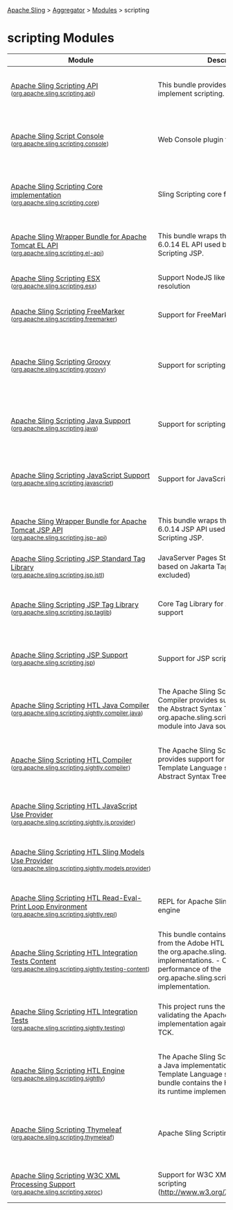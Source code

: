 [Apache Sling](http://sling.apache.org) > [Aggregator](https://github.com/apache/sling-aggregator/) > [Modules](https://github.com/apache/sling-aggregator/blob/master/docs/modules.md) > scripting
# scripting Modules

| Module | Description | Module&nbsp;Status |
|---	|---	|---    |
| [Apache Sling Scripting API](https://github.com/apache/sling-org-apache-sling-scripting-api) <br/> <small>([org.apache.sling.scripting.api](http://search.maven.org/#search%7Cga%7C1%7Cg%3A%22org.apache.sling%22%20a%3A%22org.apache.sling.scripting.api%22))</small> | This bundle provides the internal API to implement scripting. |&#32;[![Build Status](https://builds.apache.org/buildStatus/icon?job=sling-org-apache-sling-scripting-api-1.8)](https://builds.apache.org/view/S-Z/view/Sling/job/sling-org-apache-sling-scripting-api-1.8)&#32;[![JavaDocs](https://www.javadoc.io/badge/org.apache.sling/org.apache.sling.scripting.api.svg)](https://www.javadoc.io/doc/org.apache.sling/org.apache.sling.scripting.api)&#32;[![Maven Central](https://maven-badges.herokuapp.com/maven-central/org.apache.sling/org.apache.sling.scripting.api/badge.svg)](http://search.maven.org/#search%7Cga%7C1%7Cg%3A%22org.apache.sling%22%20a%3A%22org.apache.sling.scripting.api%22)&#32;[![scripting](https://sling.apache.org/badges/group-scripting.svg)](https://github.com/apache/sling-aggregator/blob/master/docs/groups/scripting.md)|
| [Apache Sling Script Console](https://github.com/apache/sling-org-apache-sling-scripting-console) <br/> <small>([org.apache.sling.scripting.console](http://search.maven.org/#search%7Cga%7C1%7Cg%3A%22org.apache.sling%22%20a%3A%22org.apache.sling.scripting.console%22))</small> | Web Console plugin for evaluating scripts |&#32;[![Build Status](https://builds.apache.org/buildStatus/icon?job=sling-org-apache-sling-scripting-console-1.8)](https://builds.apache.org/view/S-Z/view/Sling/job/sling-org-apache-sling-scripting-console-1.8)&#32;[![JavaDocs](https://www.javadoc.io/badge/org.apache.sling/org.apache.sling.scripting.console.svg)](https://www.javadoc.io/doc/org.apache.sling/org.apache.sling.scripting.console)&#32;[![Maven Central](https://maven-badges.herokuapp.com/maven-central/org.apache.sling/org.apache.sling.scripting.console/badge.svg)](http://search.maven.org/#search%7Cga%7C1%7Cg%3A%22org.apache.sling%22%20a%3A%22org.apache.sling.scripting.console%22)&#32;[![contrib](http://sling.apache.org/badges/status-contrib.svg)](https://github.com/apache/sling-aggregator/blob/master/docs/status/contrib.md)&#32;[![scripting](https://sling.apache.org/badges/group-scripting.svg)](https://github.com/apache/sling-aggregator/blob/master/docs/groups/scripting.md)|
| [Apache Sling Scripting Core implementation](https://github.com/apache/sling-org-apache-sling-scripting-core) <br/> <small>([org.apache.sling.scripting.core](http://search.maven.org/#search%7Cga%7C1%7Cg%3A%22org.apache.sling%22%20a%3A%22org.apache.sling.scripting.core%22))</small> | Sling Scripting core functionality |&#32;[![Build Status](https://builds.apache.org/buildStatus/icon?job=sling-org-apache-sling-scripting-core-1.8)](https://builds.apache.org/view/S-Z/view/Sling/job/sling-org-apache-sling-scripting-core-1.8)&#32;[![Test Status](https://img.shields.io/jenkins/t/https/builds.apache.org/view/S-Z/view/Sling/job/sling-org-apache-sling-scripting-core-1.8.svg)](https://builds.apache.org/view/S-Z/view/Sling/job/sling-org-apache-sling-scripting-core-1.8/test_results_analyzer/)&#32;[![JavaDocs](https://www.javadoc.io/badge/org.apache.sling/org.apache.sling.scripting.core.svg)](https://www.javadoc.io/doc/org.apache.sling/org.apache.sling.scripting.core)&#32;[![Maven Central](https://maven-badges.herokuapp.com/maven-central/org.apache.sling/org.apache.sling.scripting.core/badge.svg)](http://search.maven.org/#search%7Cga%7C1%7Cg%3A%22org.apache.sling%22%20a%3A%22org.apache.sling.scripting.core%22)&#32;[![scripting](https://sling.apache.org/badges/group-scripting.svg)](https://github.com/apache/sling-aggregator/blob/master/docs/groups/scripting.md)|
| [Apache Sling Wrapper Bundle for Apache Tomcat EL API](https://github.com/apache/sling-org-apache-sling-scripting-el-api) <br/> <small>([org.apache.sling.scripting.el-api](http://search.maven.org/#search%7Cga%7C1%7Cg%3A%22org.apache.sling%22%20a%3A%22org.apache.sling.scripting.el-api%22))</small> | This bundle wraps the Apache Tomcat 6.0.14 EL API used by Apache Sling Scripting JSP. |&#32;[![Build Status](https://builds.apache.org/buildStatus/icon?job=sling-org-apache-sling-scripting-el-api-1.8)](https://builds.apache.org/view/S-Z/view/Sling/job/sling-org-apache-sling-scripting-el-api-1.8)&#32;[![JavaDocs](https://www.javadoc.io/badge/org.apache.sling/org.apache.sling.scripting.el-api.svg)](https://www.javadoc.io/doc/org.apache.sling/org.apache.sling.scripting.el-api)&#32;[![Maven Central](https://maven-badges.herokuapp.com/maven-central/org.apache.sling/org.apache.sling.scripting.el-api/badge.svg)](http://search.maven.org/#search%7Cga%7C1%7Cg%3A%22org.apache.sling%22%20a%3A%22org.apache.sling.scripting.el-api%22)&#32;[![scripting](https://sling.apache.org/badges/group-scripting.svg)](https://github.com/apache/sling-aggregator/blob/master/docs/groups/scripting.md)|
| [Apache Sling Scripting ESX](https://github.com/apache/sling-org-apache-sling-scripting-esx) <br/> <small>([org.apache.sling.scripting.esx](http://search.maven.org/#search%7Cga%7C1%7Cg%3A%22org.apache.sling%22%20a%3A%22org.apache.sling.scripting.esx%22))</small> | Support NodeJS like scripting and module resolution |&#32;[![Build Status](https://builds.apache.org/buildStatus/icon?job=sling-org-apache-sling-scripting-esx-1.8)](https://builds.apache.org/view/S-Z/view/Sling/job/sling-org-apache-sling-scripting-esx-1.8)&#32;[![contrib](http://sling.apache.org/badges/status-contrib.svg)](https://github.com/apache/sling-aggregator/blob/master/docs/status/contrib.md)&#32;[![scripting](https://sling.apache.org/badges/group-scripting.svg)](https://github.com/apache/sling-aggregator/blob/master/docs/groups/scripting.md)|
| [Apache Sling Scripting FreeMarker](https://github.com/apache/sling-org-apache-sling-scripting-freemarker) <br/> <small>([org.apache.sling.scripting.freemarker](http://search.maven.org/#search%7Cga%7C1%7Cg%3A%22org.apache.sling%22%20a%3A%22org.apache.sling.scripting.freemarker%22))</small> | Support for FreeMarker scripting |&#32;[![Build Status](https://builds.apache.org/buildStatus/icon?job=sling-org-apache-sling-scripting-freemarker-1.8)](https://builds.apache.org/view/S-Z/view/Sling/job/sling-org-apache-sling-scripting-freemarker-1.8)&#32;[![Test Status](https://img.shields.io/jenkins/t/https/builds.apache.org/view/S-Z/view/Sling/job/sling-org-apache-sling-scripting-freemarker-1.8.svg)](https://builds.apache.org/view/S-Z/view/Sling/job/sling-org-apache-sling-scripting-freemarker-1.8/test_results_analyzer/)&#32;[![contrib](http://sling.apache.org/badges/status-contrib.svg)](https://github.com/apache/sling-aggregator/blob/master/docs/status/contrib.md)&#32;[![scripting](https://sling.apache.org/badges/group-scripting.svg)](https://github.com/apache/sling-aggregator/blob/master/docs/groups/scripting.md)|
| [Apache Sling Scripting Groovy](https://github.com/apache/sling-org-apache-sling-scripting-groovy) <br/> <small>([org.apache.sling.scripting.groovy](http://search.maven.org/#search%7Cga%7C1%7Cg%3A%22org.apache.sling%22%20a%3A%22org.apache.sling.scripting.groovy%22))</small> | Support for scripting with Groovy |&#32;[![Build Status](https://builds.apache.org/buildStatus/icon?job=sling-org-apache-sling-scripting-groovy-1.8)](https://builds.apache.org/view/S-Z/view/Sling/job/sling-org-apache-sling-scripting-groovy-1.8)&#32;[![Test Status](https://img.shields.io/jenkins/t/https/builds.apache.org/view/S-Z/view/Sling/job/sling-org-apache-sling-scripting-groovy-1.8.svg)](https://builds.apache.org/view/S-Z/view/Sling/job/sling-org-apache-sling-scripting-groovy-1.8/test_results_analyzer/)&#32;[![JavaDocs](https://www.javadoc.io/badge/org.apache.sling/org.apache.sling.scripting.groovy.svg)](https://www.javadoc.io/doc/org.apache.sling/org.apache.sling.scripting.groovy)&#32;[![Maven Central](https://maven-badges.herokuapp.com/maven-central/org.apache.sling/org.apache.sling.scripting.groovy/badge.svg)](http://search.maven.org/#search%7Cga%7C1%7Cg%3A%22org.apache.sling%22%20a%3A%22org.apache.sling.scripting.groovy%22)&#32;[![contrib](http://sling.apache.org/badges/status-contrib.svg)](https://github.com/apache/sling-aggregator/blob/master/docs/status/contrib.md)&#32;[![scripting](https://sling.apache.org/badges/group-scripting.svg)](https://github.com/apache/sling-aggregator/blob/master/docs/groups/scripting.md)|
| [Apache Sling Scripting Java Support](https://github.com/apache/sling-org-apache-sling-scripting-java) <br/> <small>([org.apache.sling.scripting.java](http://search.maven.org/#search%7Cga%7C1%7Cg%3A%22org.apache.sling%22%20a%3A%22org.apache.sling.scripting.java%22))</small> | Support for scripting Java |&#32;[![Build Status](https://builds.apache.org/buildStatus/icon?job=sling-org-apache-sling-scripting-java-1.8)](https://builds.apache.org/view/S-Z/view/Sling/job/sling-org-apache-sling-scripting-java-1.8)&#32;[![JavaDocs](https://www.javadoc.io/badge/org.apache.sling/org.apache.sling.scripting.java.svg)](https://www.javadoc.io/doc/org.apache.sling/org.apache.sling.scripting.java)&#32;[![Maven Central](https://maven-badges.herokuapp.com/maven-central/org.apache.sling/org.apache.sling.scripting.java/badge.svg)](http://search.maven.org/#search%7Cga%7C1%7Cg%3A%22org.apache.sling%22%20a%3A%22org.apache.sling.scripting.java%22)&#32;[![contrib](http://sling.apache.org/badges/status-contrib.svg)](https://github.com/apache/sling-aggregator/blob/master/docs/status/contrib.md)&#32;[![scripting](https://sling.apache.org/badges/group-scripting.svg)](https://github.com/apache/sling-aggregator/blob/master/docs/groups/scripting.md)|
| [Apache Sling Scripting JavaScript Support](https://github.com/apache/sling-org-apache-sling-scripting-javascript) <br/> <small>([org.apache.sling.scripting.javascript](http://search.maven.org/#search%7Cga%7C1%7Cg%3A%22org.apache.sling%22%20a%3A%22org.apache.sling.scripting.javascript%22))</small> | Support for JavaScript scripting |&#32;[![Build Status](https://builds.apache.org/buildStatus/icon?job=sling-org-apache-sling-scripting-javascript-1.8)](https://builds.apache.org/view/S-Z/view/Sling/job/sling-org-apache-sling-scripting-javascript-1.8)&#32;[![Test Status](https://img.shields.io/jenkins/t/https/builds.apache.org/view/S-Z/view/Sling/job/sling-org-apache-sling-scripting-javascript-1.8.svg)](https://builds.apache.org/view/S-Z/view/Sling/job/sling-org-apache-sling-scripting-javascript-1.8/test_results_analyzer/)&#32;[![JavaDocs](https://www.javadoc.io/badge/org.apache.sling/org.apache.sling.scripting.javascript.svg)](https://www.javadoc.io/doc/org.apache.sling/org.apache.sling.scripting.javascript)&#32;[![Maven Central](https://maven-badges.herokuapp.com/maven-central/org.apache.sling/org.apache.sling.scripting.javascript/badge.svg)](http://search.maven.org/#search%7Cga%7C1%7Cg%3A%22org.apache.sling%22%20a%3A%22org.apache.sling.scripting.javascript%22)&#32;[![scripting](https://sling.apache.org/badges/group-scripting.svg)](https://github.com/apache/sling-aggregator/blob/master/docs/groups/scripting.md)|
| [Apache Sling Wrapper Bundle for Apache Tomcat JSP API](https://github.com/apache/sling-org-apache-sling-scripting-jsp-api) <br/> <small>([org.apache.sling.scripting.jsp-api](http://search.maven.org/#search%7Cga%7C1%7Cg%3A%22org.apache.sling%22%20a%3A%22org.apache.sling.scripting.jsp-api%22))</small> | This bundle wraps the Apache Tomcat 6.0.14 JSP API used by Apache Sling Scripting JSP. |&#32;[![Build Status](https://builds.apache.org/buildStatus/icon?job=sling-org-apache-sling-scripting-jsp-api-1.8)](https://builds.apache.org/view/S-Z/view/Sling/job/sling-org-apache-sling-scripting-jsp-api-1.8)&#32;[![JavaDocs](https://www.javadoc.io/badge/org.apache.sling/org.apache.sling.scripting.jsp-api.svg)](https://www.javadoc.io/doc/org.apache.sling/org.apache.sling.scripting.jsp-api)&#32;[![Maven Central](https://maven-badges.herokuapp.com/maven-central/org.apache.sling/org.apache.sling.scripting.jsp-api/badge.svg)](http://search.maven.org/#search%7Cga%7C1%7Cg%3A%22org.apache.sling%22%20a%3A%22org.apache.sling.scripting.jsp-api%22)&#32;[![scripting](https://sling.apache.org/badges/group-scripting.svg)](https://github.com/apache/sling-aggregator/blob/master/docs/groups/scripting.md)|
| [Apache Sling Scripting JSP Standard Tag Library](https://github.com/apache/sling-org-apache-sling-scripting-jsp-jstl) <br/> <small>([org.apache.sling.scripting.jsp.jstl](http://search.maven.org/#search%7Cga%7C1%7Cg%3A%22org.apache.sling%22%20a%3A%22org.apache.sling.scripting.jsp.jstl%22))</small> | JavaServer Pages Standard Tag Library based on Jakarta Taglibs (XML support excluded) |&#32;[![Build Status](https://builds.apache.org/buildStatus/icon?job=sling-org-apache-sling-scripting-jsp-jstl-1.8)](https://builds.apache.org/view/S-Z/view/Sling/job/sling-org-apache-sling-scripting-jsp-jstl-1.8)&#32;[![scripting](https://sling.apache.org/badges/group-scripting.svg)](https://github.com/apache/sling-aggregator/blob/master/docs/groups/scripting.md)|
| [Apache Sling Scripting JSP Tag Library](https://github.com/apache/sling-org-apache-sling-scripting-jsp-taglib) <br/> <small>([org.apache.sling.scripting.jsp.taglib](http://search.maven.org/#search%7Cga%7C1%7Cg%3A%22org.apache.sling%22%20a%3A%22org.apache.sling.scripting.jsp.taglib%22))</small> | Core Tag Library for Apache Sling JSP support |&#32;[![Build Status](https://builds.apache.org/buildStatus/icon?job=sling-org-apache-sling-scripting-jsp-taglib-1.8)](https://builds.apache.org/view/S-Z/view/Sling/job/sling-org-apache-sling-scripting-jsp-taglib-1.8)&#32;[![Test Status](https://img.shields.io/jenkins/t/https/builds.apache.org/view/S-Z/view/Sling/job/sling-org-apache-sling-scripting-jsp-taglib-1.8.svg)](https://builds.apache.org/view/S-Z/view/Sling/job/sling-org-apache-sling-scripting-jsp-taglib-1.8/test_results_analyzer/)&#32;[![JavaDocs](https://www.javadoc.io/badge/org.apache.sling/org.apache.sling.scripting.jsp.taglib.svg)](https://www.javadoc.io/doc/org.apache.sling/org.apache.sling.scripting.jsp.taglib)&#32;[![Maven Central](https://maven-badges.herokuapp.com/maven-central/org.apache.sling/org.apache.sling.scripting.jsp.taglib/badge.svg)](http://search.maven.org/#search%7Cga%7C1%7Cg%3A%22org.apache.sling%22%20a%3A%22org.apache.sling.scripting.jsp.taglib%22)&#32;[![scripting](https://sling.apache.org/badges/group-scripting.svg)](https://github.com/apache/sling-aggregator/blob/master/docs/groups/scripting.md)|
| [Apache Sling Scripting JSP Support](https://github.com/apache/sling-org-apache-sling-scripting-jsp) <br/> <small>([org.apache.sling.scripting.jsp](http://search.maven.org/#search%7Cga%7C1%7Cg%3A%22org.apache.sling%22%20a%3A%22org.apache.sling.scripting.jsp%22))</small> | Support for JSP scripting |&#32;[![Build Status](https://builds.apache.org/buildStatus/icon?job=sling-org-apache-sling-scripting-jsp-1.8)](https://builds.apache.org/view/S-Z/view/Sling/job/sling-org-apache-sling-scripting-jsp-1.8)&#32;[![JavaDocs](https://www.javadoc.io/badge/org.apache.sling/org.apache.sling.scripting.jsp.svg)](https://www.javadoc.io/doc/org.apache.sling/org.apache.sling.scripting.jsp)&#32;[![Maven Central](https://maven-badges.herokuapp.com/maven-central/org.apache.sling/org.apache.sling.scripting.jsp/badge.svg)](http://search.maven.org/#search%7Cga%7C1%7Cg%3A%22org.apache.sling%22%20a%3A%22org.apache.sling.scripting.jsp%22)&#32;[![scripting](https://sling.apache.org/badges/group-scripting.svg)](https://github.com/apache/sling-aggregator/blob/master/docs/groups/scripting.md)|
| [Apache Sling Scripting HTL Java Compiler](https://github.com/apache/sling-org-apache-sling-scripting-sightly-compiler-java) <br/> <small>([org.apache.sling.scripting.sightly.compiler.java](http://search.maven.org/#search%7Cga%7C1%7Cg%3A%22org.apache.sling%22%20a%3A%22org.apache.sling.scripting.sightly.compiler.java%22))</small> | The Apache Sling Scripting HTL Java Compiler provides support for transpiling the Abstract Syntax Tree produced by the org.apache.sling.scripting.sightly.compiler module into Java source code. |&#32;[![Build Status](https://builds.apache.org/buildStatus/icon?job=sling-org-apache-sling-scripting-sightly-compiler-java-1.8)](https://builds.apache.org/view/S-Z/view/Sling/job/sling-org-apache-sling-scripting-sightly-compiler-java-1.8)&#32;[![Test Status](https://img.shields.io/jenkins/t/https/builds.apache.org/view/S-Z/view/Sling/job/sling-org-apache-sling-scripting-sightly-compiler-java-1.8.svg)](https://builds.apache.org/view/S-Z/view/Sling/job/sling-org-apache-sling-scripting-sightly-compiler-java-1.8/test_results_analyzer/)&#32;[![JavaDocs](https://www.javadoc.io/badge/org.apache.sling/org.apache.sling.scripting.sightly.compiler.java.svg)](https://www.javadoc.io/doc/org.apache.sling/org.apache.sling.scripting.sightly.compiler.java)&#32;[![Maven Central](https://maven-badges.herokuapp.com/maven-central/org.apache.sling/org.apache.sling.scripting.sightly.compiler.java/badge.svg)](http://search.maven.org/#search%7Cga%7C1%7Cg%3A%22org.apache.sling%22%20a%3A%22org.apache.sling.scripting.sightly.compiler.java%22)&#32;[![scripting](https://sling.apache.org/badges/group-scripting.svg)](https://github.com/apache/sling-aggregator/blob/master/docs/groups/scripting.md)|
| [Apache Sling Scripting HTL Compiler](https://github.com/apache/sling-org-apache-sling-scripting-sightly-compiler) <br/> <small>([org.apache.sling.scripting.sightly.compiler](http://search.maven.org/#search%7Cga%7C1%7Cg%3A%22org.apache.sling%22%20a%3A%22org.apache.sling.scripting.sightly.compiler%22))</small> | The Apache Sling Scripting HTL Compiler provides support for compiling HTML Template Language scripts into an Abstract Syntax Tree. |&#32;[![Build Status](https://builds.apache.org/buildStatus/icon?job=sling-org-apache-sling-scripting-sightly-compiler-1.8)](https://builds.apache.org/view/S-Z/view/Sling/job/sling-org-apache-sling-scripting-sightly-compiler-1.8)&#32;[![Test Status](https://img.shields.io/jenkins/t/https/builds.apache.org/view/S-Z/view/Sling/job/sling-org-apache-sling-scripting-sightly-compiler-1.8.svg)](https://builds.apache.org/view/S-Z/view/Sling/job/sling-org-apache-sling-scripting-sightly-compiler-1.8/test_results_analyzer/)&#32;[![JavaDocs](https://www.javadoc.io/badge/org.apache.sling/org.apache.sling.scripting.sightly.compiler.svg)](https://www.javadoc.io/doc/org.apache.sling/org.apache.sling.scripting.sightly.compiler)&#32;[![Maven Central](https://maven-badges.herokuapp.com/maven-central/org.apache.sling/org.apache.sling.scripting.sightly.compiler/badge.svg)](http://search.maven.org/#search%7Cga%7C1%7Cg%3A%22org.apache.sling%22%20a%3A%22org.apache.sling.scripting.sightly.compiler%22)&#32;[![scripting](https://sling.apache.org/badges/group-scripting.svg)](https://github.com/apache/sling-aggregator/blob/master/docs/groups/scripting.md)|
| [Apache Sling Scripting HTL JavaScript Use Provider](https://github.com/apache/sling-org-apache-sling-scripting-sightly-js-provider) <br/> <small>([org.apache.sling.scripting.sightly.js.provider](http://search.maven.org/#search%7Cga%7C1%7Cg%3A%22org.apache.sling%22%20a%3A%22org.apache.sling.scripting.sightly.js.provider%22))</small> | |&#32;[![Build Status](https://builds.apache.org/buildStatus/icon?job=sling-org-apache-sling-scripting-sightly-js-provider-1.8)](https://builds.apache.org/view/S-Z/view/Sling/job/sling-org-apache-sling-scripting-sightly-js-provider-1.8)&#32;[![JavaDocs](https://www.javadoc.io/badge/org.apache.sling/org.apache.sling.scripting.sightly.js.provider.svg)](https://www.javadoc.io/doc/org.apache.sling/org.apache.sling.scripting.sightly.js.provider)&#32;[![Maven Central](https://maven-badges.herokuapp.com/maven-central/org.apache.sling/org.apache.sling.scripting.sightly.js.provider/badge.svg)](http://search.maven.org/#search%7Cga%7C1%7Cg%3A%22org.apache.sling%22%20a%3A%22org.apache.sling.scripting.sightly.js.provider%22)&#32;[![scripting](https://sling.apache.org/badges/group-scripting.svg)](https://github.com/apache/sling-aggregator/blob/master/docs/groups/scripting.md)|
| [Apache Sling Scripting HTL Sling Models Use Provider](https://github.com/apache/sling-org-apache-sling-scripting-sightly-models-provider) <br/> <small>([org.apache.sling.scripting.sightly.models.provider](http://search.maven.org/#search%7Cga%7C1%7Cg%3A%22org.apache.sling%22%20a%3A%22org.apache.sling.scripting.sightly.models.provider%22))</small> | |&#32;[![Build Status](https://builds.apache.org/buildStatus/icon?job=sling-org-apache-sling-scripting-sightly-models-provider-1.8)](https://builds.apache.org/view/S-Z/view/Sling/job/sling-org-apache-sling-scripting-sightly-models-provider-1.8)&#32;[![JavaDocs](https://www.javadoc.io/badge/org.apache.sling/org.apache.sling.scripting.sightly.models.provider.svg)](https://www.javadoc.io/doc/org.apache.sling/org.apache.sling.scripting.sightly.models.provider)&#32;[![Maven Central](https://maven-badges.herokuapp.com/maven-central/org.apache.sling/org.apache.sling.scripting.sightly.models.provider/badge.svg)](http://search.maven.org/#search%7Cga%7C1%7Cg%3A%22org.apache.sling%22%20a%3A%22org.apache.sling.scripting.sightly.models.provider%22)&#32;[![scripting](https://sling.apache.org/badges/group-scripting.svg)](https://github.com/apache/sling-aggregator/blob/master/docs/groups/scripting.md)|
| [Apache Sling Scripting HTL Read-Eval-Print Loop Environment](https://github.com/apache/sling-org-apache-sling-scripting-sightly-repl) <br/> <small>([org.apache.sling.scripting.sightly.repl](http://search.maven.org/#search%7Cga%7C1%7Cg%3A%22org.apache.sling%22%20a%3A%22org.apache.sling.scripting.sightly.repl%22))</small> | REPL for Apache Sling Scripting HTL engine |&#32;[![Build Status](https://builds.apache.org/buildStatus/icon?job=sling-org-apache-sling-scripting-sightly-repl-1.8)](https://builds.apache.org/view/S-Z/view/Sling/job/sling-org-apache-sling-scripting-sightly-repl-1.8)&#32;[![JavaDocs](https://www.javadoc.io/badge/org.apache.sling/org.apache.sling.scripting.sightly.repl.svg)](https://www.javadoc.io/doc/org.apache.sling/org.apache.sling.scripting.sightly.repl)&#32;[![Maven Central](https://maven-badges.herokuapp.com/maven-central/org.apache.sling/org.apache.sling.scripting.sightly.repl/badge.svg)](http://search.maven.org/#search%7Cga%7C1%7Cg%3A%22org.apache.sling%22%20a%3A%22org.apache.sling.scripting.sightly.repl%22)&#32;[![scripting](https://sling.apache.org/badges/group-scripting.svg)](https://github.com/apache/sling-aggregator/blob/master/docs/groups/scripting.md)|
| [Apache Sling Scripting HTL Integration Tests Content](https://github.com/apache/sling-org-apache-sling-scripting-sightly-testing-content) <br/> <small>([org.apache.sling.scripting.sightly.testing-content](http://search.maven.org/#search%7Cga%7C1%7Cg%3A%22org.apache.sling%22%20a%3A%22org.apache.sling.scripting.sightly.testing-content%22))</small> | This bundle contains: - Content adapted from the Adobe HTL TCK meant to test the org.apache.sling.scripting.HTL implementations. - Content meant to test performance of the org.apache.sling.scripting.HTL implementation. |&#32;[![Build Status](https://builds.apache.org/buildStatus/icon?job=sling-org-apache-sling-scripting-sightly-testing-content-1.8)](https://builds.apache.org/view/S-Z/view/Sling/job/sling-org-apache-sling-scripting-sightly-testing-content-1.8)&#32;[![JavaDocs](https://www.javadoc.io/badge/org.apache.sling/org.apache.sling.scripting.sightly.testing-content.svg)](https://www.javadoc.io/doc/org.apache.sling/org.apache.sling.scripting.sightly.testing-content)&#32;[![Maven Central](https://maven-badges.herokuapp.com/maven-central/org.apache.sling/org.apache.sling.scripting.sightly.testing-content/badge.svg)](http://search.maven.org/#search%7Cga%7C1%7Cg%3A%22org.apache.sling%22%20a%3A%22org.apache.sling.scripting.sightly.testing-content%22)&#32;[![scripting](https://sling.apache.org/badges/group-scripting.svg)](https://github.com/apache/sling-aggregator/blob/master/docs/groups/scripting.md)|
| [Apache Sling Scripting HTL Integration Tests](https://github.com/apache/sling-org-apache-sling-scripting-sightly-testing) <br/> <small>([org.apache.sling.scripting.sightly.testing](http://search.maven.org/#search%7Cga%7C1%7Cg%3A%22org.apache.sling%22%20a%3A%22org.apache.sling.scripting.sightly.testing%22))</small> | This project runs the integration tests for validating the Apache Sling Scripting HTL implementation against the Adobe HTL TCK. |&#32;[![Build Status](https://builds.apache.org/buildStatus/icon?job=sling-org-apache-sling-scripting-sightly-testing-1.8)](https://builds.apache.org/view/S-Z/view/Sling/job/sling-org-apache-sling-scripting-sightly-testing-1.8)&#32;[![Test Status](https://img.shields.io/jenkins/t/https/builds.apache.org/view/S-Z/view/Sling/job/sling-org-apache-sling-scripting-sightly-testing-1.8.svg)](https://builds.apache.org/view/S-Z/view/Sling/job/sling-org-apache-sling-scripting-sightly-testing-1.8/test_results_analyzer/)&#32;[![JavaDocs](https://www.javadoc.io/badge/org.apache.sling/org.apache.sling.scripting.sightly.testing.svg)](https://www.javadoc.io/doc/org.apache.sling/org.apache.sling.scripting.sightly.testing)&#32;[![Maven Central](https://maven-badges.herokuapp.com/maven-central/org.apache.sling/org.apache.sling.scripting.sightly.testing/badge.svg)](http://search.maven.org/#search%7Cga%7C1%7Cg%3A%22org.apache.sling%22%20a%3A%22org.apache.sling.scripting.sightly.testing%22)&#32;[![scripting](https://sling.apache.org/badges/group-scripting.svg)](https://github.com/apache/sling-aggregator/blob/master/docs/groups/scripting.md)|
| [Apache Sling Scripting HTL Engine](https://github.com/apache/sling-org-apache-sling-scripting-sightly) <br/> <small>([org.apache.sling.scripting.sightly](http://search.maven.org/#search%7Cga%7C1%7Cg%3A%22org.apache.sling%22%20a%3A%22org.apache.sling.scripting.sightly%22))</small> | The Apache Sling Scripting HTL Engine is a Java implementation of the HTML Template Language specification. The bundle contains the HTL script engine and its runtime implementation. |&#32;[![Build Status](https://builds.apache.org/buildStatus/icon?job=sling-org-apache-sling-scripting-sightly-1.8)](https://builds.apache.org/view/S-Z/view/Sling/job/sling-org-apache-sling-scripting-sightly-1.8)&#32;[![Test Status](https://img.shields.io/jenkins/t/https/builds.apache.org/view/S-Z/view/Sling/job/sling-org-apache-sling-scripting-sightly-1.8.svg)](https://builds.apache.org/view/S-Z/view/Sling/job/sling-org-apache-sling-scripting-sightly-1.8/test_results_analyzer/)&#32;[![JavaDocs](https://www.javadoc.io/badge/org.apache.sling/org.apache.sling.scripting.sightly.svg)](https://www.javadoc.io/doc/org.apache.sling/org.apache.sling.scripting.sightly)&#32;[![Maven Central](https://maven-badges.herokuapp.com/maven-central/org.apache.sling/org.apache.sling.scripting.sightly/badge.svg)](http://search.maven.org/#search%7Cga%7C1%7Cg%3A%22org.apache.sling%22%20a%3A%22org.apache.sling.scripting.sightly%22)&#32;[![scripting](https://sling.apache.org/badges/group-scripting.svg)](https://github.com/apache/sling-aggregator/blob/master/docs/groups/scripting.md)|
| [Apache Sling Scripting Thymeleaf](https://github.com/apache/sling-org-apache-sling-scripting-thymeleaf) <br/> <small>([org.apache.sling.scripting.thymeleaf](http://search.maven.org/#search%7Cga%7C1%7Cg%3A%22org.apache.sling%22%20a%3A%22org.apache.sling.scripting.thymeleaf%22))</small> | Apache Sling Scripting Thymeleaf |&#32;[![Build Status](https://builds.apache.org/buildStatus/icon?job=sling-org-apache-sling-scripting-thymeleaf-1.8)](https://builds.apache.org/view/S-Z/view/Sling/job/sling-org-apache-sling-scripting-thymeleaf-1.8)&#32;[![Test Status](https://img.shields.io/jenkins/t/https/builds.apache.org/view/S-Z/view/Sling/job/sling-org-apache-sling-scripting-thymeleaf-1.8.svg)](https://builds.apache.org/view/S-Z/view/Sling/job/sling-org-apache-sling-scripting-thymeleaf-1.8/test_results_analyzer/)&#32;[![JavaDocs](https://www.javadoc.io/badge/org.apache.sling/org.apache.sling.scripting.thymeleaf.svg)](https://www.javadoc.io/doc/org.apache.sling/org.apache.sling.scripting.thymeleaf)&#32;[![Maven Central](https://maven-badges.herokuapp.com/maven-central/org.apache.sling/org.apache.sling.scripting.thymeleaf/badge.svg)](http://search.maven.org/#search%7Cga%7C1%7Cg%3A%22org.apache.sling%22%20a%3A%22org.apache.sling.scripting.thymeleaf%22)&#32;[![contrib](http://sling.apache.org/badges/status-contrib.svg)](https://github.com/apache/sling-aggregator/blob/master/docs/status/contrib.md)&#32;[![scripting](https://sling.apache.org/badges/group-scripting.svg)](https://github.com/apache/sling-aggregator/blob/master/docs/groups/scripting.md)|
| [Apache Sling Scripting W3C XML Processing Support](https://github.com/apache/sling-org-apache-sling-scripting-xproc) <br/> <small>([org.apache.sling.scripting.xproc](http://search.maven.org/#search%7Cga%7C1%7Cg%3A%22org.apache.sling%22%20a%3A%22org.apache.sling.scripting.xproc%22))</small> | Support for W3C XML Processing scripting (http://www.w3.org/XML/Processing/) |&#32;[![Build Status](https://builds.apache.org/buildStatus/icon?job=sling-org-apache-sling-scripting-xproc-1.8)](https://builds.apache.org/view/S-Z/view/Sling/job/sling-org-apache-sling-scripting-xproc-1.8)&#32;[![Test Status](https://img.shields.io/jenkins/t/https/builds.apache.org/view/S-Z/view/Sling/job/sling-org-apache-sling-scripting-xproc-1.8.svg)](https://builds.apache.org/view/S-Z/view/Sling/job/sling-org-apache-sling-scripting-xproc-1.8/test_results_analyzer/)&#32;[![contrib](http://sling.apache.org/badges/status-contrib.svg)](https://github.com/apache/sling-aggregator/blob/master/docs/status/contrib.md)&#32;[![scripting](https://sling.apache.org/badges/group-scripting.svg)](https://github.com/apache/sling-aggregator/blob/master/docs/groups/scripting.md)|